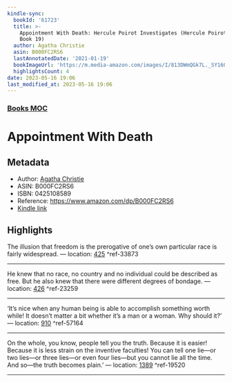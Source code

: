 ```yaml
---
kindle-sync:
  bookId: '61723'
  title: >-
    Appointment With Death: Hercule Poirot Investigates (Hercule Poirot series
    Book 19)
  author: Agatha Christie
  asin: B000FC2RS6
  lastAnnotatedDate: '2021-01-19'
  bookImageUrl: 'https://m.media-amazon.com/images/I/813DWmQGk7L._SY160.jpg'
  highlightsCount: 4
date: 2023-05-16 19:06
last_modified_at: 2023-05-16 19:06
---
```

### [Books MOC](Books%20MOC.md)
# Appointment With Death
## Metadata
* Author: [Agatha Christie](https://www.amazon.comundefined)
* ASIN: B000FC2RS6
* ISBN: 0425108589
* Reference: https://www.amazon.com/dp/B000FC2RS6
* [Kindle link](kindle://book?action=open&asin=B000FC2RS6)

## Highlights
The illusion that freedom is the prerogative of one’s own particular race is fairly widespread. — location: [425](kindle://book?action=open&asin=B000FC2RS6&location=425) ^ref-33873

---
He knew that no race, no country and no individual could be described as free. But he also knew that there were different degrees of bondage. — location: [426](kindle://book?action=open&asin=B000FC2RS6&location=426) ^ref-23259

---
‘It’s nice when any human being is able to accomplish something worth while! It doesn’t matter a bit whether it’s a man or a woman. Why should it?’ — location: [910](kindle://book?action=open&asin=B000FC2RS6&location=910) ^ref-57164

---
On the whole, you know, people tell you the truth. Because it is easier! Because it is less strain on the inventive faculties! You can tell one lie—or two lies—or three lies—or even four lies—but you cannot lie all the time. And so—the truth becomes plain.’ — location: [1389](kindle://book?action=open&asin=B000FC2RS6&location=1389) ^ref-19520

---
